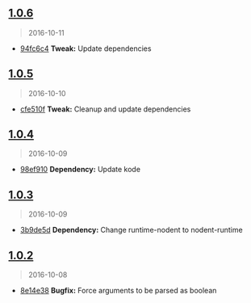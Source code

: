 <a name="1.0.6"></a>
## [1.0.6](https://github.com/simondegraeve/terbit/compare/v1.0.5...v1.0.6)
> 2016-10-11

* [94fc6c4](https://github.com/simondegraeve/terbit/commit/94fc6c4) **Tweak:** Update dependencies

<a name="1.0.5"></a>
## [1.0.5](https://github.com/simondegraeve/terbit/compare/v1.0.4...v1.0.5)
> 2016-10-10

* [cfe510f](https://github.com/simondegraeve/terbit/commit/cfe510f) **Tweak:** Cleanup and update dependencies

<a name="1.0.4"></a>
## [1.0.4](https://github.com/simondegraeve/terbit/compare/v1.0.3...v1.0.4)
> 2016-10-09

* [98ef910](https://github.com/simondegraeve/terbit/commit/98ef910) **Dependency:** Update kode

<a name="1.0.3"></a>
## [1.0.3](https://github.com/simondegraeve/terbit/compare/v1.0.2...v1.0.3)
> 2016-10-09

* [3b9de5d](https://github.com/simondegraeve/terbit/commit/3b9de5d) **Dependency:** Change runtime-nodent to nodent-runtime

<a name="1.0.2"></a>
## [1.0.2](https://github.com/simondegraeve/terbit/compare/v1.0.1...v1.0.2)
> 2016-10-08

* [8e14e38](https://github.com/simondegraeve/terbit/commit/8e14e38) **Bugfix:** Force arguments to be parsed as boolean

